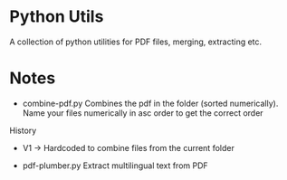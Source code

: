 # Python Utils
A collection of python utilities for PDF files, merging, extracting etc.


# Notes
- combine-pdf.py
Combines the pdf in the folder (sorted numerically).  Name your files numerically in asc order to get the correct
order

History
  - V1 -> Hardcoded to combine files from the current folder

- pdf-plumber.py
Extract multilingual text from PDF